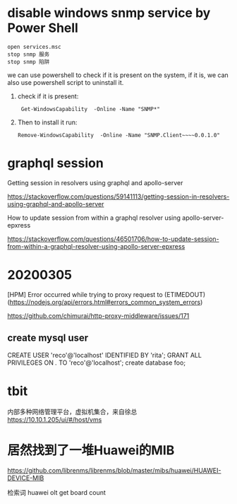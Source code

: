 # disable windows snmp service  by Power Shell

	open services.msc 
	stop snmp 服务 
	stop snmp 陷阱	


we can use powershell to check if it is present on the system, if it is, we can also use powershell script to uninstall it.

1. check if it is present:

		Get-WindowsCapability  -Online -Name "SNMP*"

 2. Then to install it run:

		Remove-WindowsCapability  -Online -Name "SNMP.Client~~~~0.0.1.0"	


# graphql session


Getting session in resolvers using graphql and apollo-server

https://stackoverflow.com/questions/59141113/getting-session-in-resolvers-using-graphql-and-apollo-server

How to update session from within a graphql resolver using apollo-server-epxress


https://stackoverflow.com/questions/46501706/how-to-update-session-from-within-a-graphql-resolver-using-apollo-server-epxress



# 20200305

[HPM] Error occurred while trying to proxy request  to  (ETIMEDOUT) (https://nodejs.org/api/errors.html#errors_common_system_errors)

https://github.com/chimurai/http-proxy-middleware/issues/171


## create mysql user 

CREATE USER 'reco'@'localhost' IDENTIFIED BY 'rita';
GRANT ALL PRIVILEGES ON *.* TO 'reco'@'localhost';
create database foo;

# tbit

内部多种网络管理平台，虚拟机集合，来自徐总 https://10.10.1.205/ui/#/host/vms    

# 居然找到了一堆Huawei的MIB

https://github.com/librenms/librenms/blob/master/mibs/huawei/HUAWEI-DEVICE-MIB

检索词 huawei olt get board count

